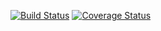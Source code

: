 [![Build Status](https://travis-ci.org/DennisWanjiru/phonex.svg?branch=develop)]() 
[![Coverage Status](https://coveralls.io/repos/github/DennisWanjiru/phonex/badge.svg?branch=develop)]()